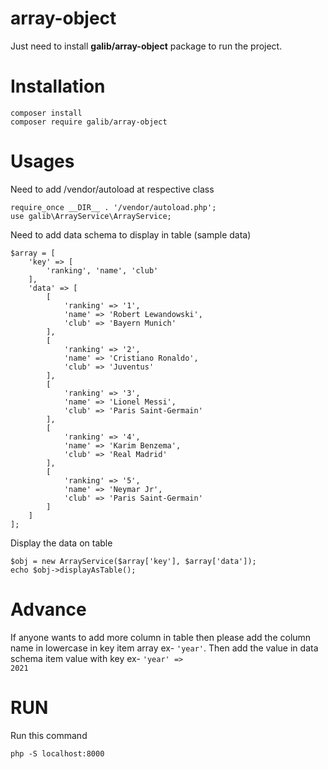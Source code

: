 # array-object
Just need to install <b>galib/array-object</b> package to run the project.

Installation
=============
    composer install
    composer require galib/array-object

Usages
======
Need to add /vendor/autoload at respective class

    require_once __DIR__ . '/vendor/autoload.php';
    use galib\ArrayService\ArrayService;

Need to add data schema to display in table (sample data)

    $array = [
        'key' => [
            'ranking', 'name', 'club'
        ],
        'data' => [
            [
                'ranking' => '1',
                'name' => 'Robert Lewandowski',
                'club' => 'Bayern Munich'
            ],
            [
                'ranking' => '2',
                'name' => 'Cristiano Ronaldo',
                'club' => 'Juventus'
            ],
            [
                'ranking' => '3',
                'name' => 'Lionel Messi',
                'club' => 'Paris Saint-Germain'
            ],
            [
                'ranking' => '4',
                'name' => 'Karim Benzema',
                'club' => 'Real Madrid'
            ],
            [
                'ranking' => '5',
                'name' => 'Neymar Jr',
                'club' => 'Paris Saint-Germain'
            ]
        ]
    ];

Display the data on table

    $obj = new ArrayService($array['key'], $array['data']);
    echo $obj->displayAsTable();

Advance
======
If anyone wants to add more column in table then please add the column name in lowercase in key item array ex- <code>'year'</code>.
Then add the value in data schema item value with key ex- <code>'year' => 2021</code>

RUN
===
Run this command 
    
    php -S localhost:8000

